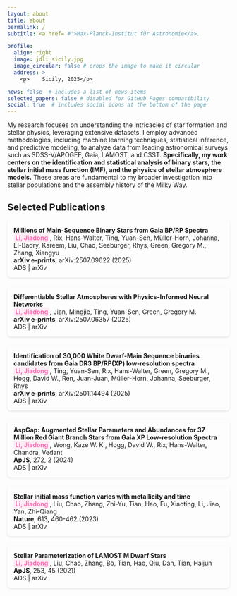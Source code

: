 ```yaml
---
layout: about
title: about
permalink: /
subtitle: <a href='#'>Max-Planck-Institut für Astronomie</a>.

profile:
  align: right
  image: jdli_sicily.jpg
  image_circular: false # crops the image to make it circular
  address: >
    <p>    Sicily, 2025</p>

news: false  # includes a list of news items
selected_papers: false # disabled for GitHub Pages compatibility
social: true  # includes social icons at the bottom of the page
---
```

My research focuses on understanding the intricacies of star formation and stellar physics, leveraging extensive datasets. I employ advanced methodologies, including machine learning techniques, statistical inference, and predictive modeling, to analyze data from leading astronomical surveys such as SDSS-V/APOGEE, Gaia, LAMOST, and CSST. **Specifically, my work centers on the identification and statistical analysis of binary stars, the stellar initial mass function (**IMF**), and the physics of stellar atmosphere models.** These areas are fundamental to my broader investigation into stellar populations and the assembly history of the Milky Way.

## Selected Publications

<div class="publications">
  <div class="publication">
    <strong>Millions of Main-Sequence Binary Stars from Gaia BP/RP Spectra</strong><br>
    <em class="author-highlight">Li, Jiadong</em>, Rix, Hans-Walter, Ting, Yuan-Sen, Müller-Horn, Johanna, El-Badry, Kareem, Liu, Chao, Seeburger, Rhys, Green, Gregory M., Zhang, Xiangyu<br>
    <em>arXiv e-prints</em>, arXiv:2507.09622 (2025)<br>
    <a href="https://ui.adsabs.harvard.edu/abs/2025arXiv250709622L" target="_blank">ADS</a> |
    <a href="https://arxiv.org/abs/2507.09622" target="_blank">arXiv</a>
  </div>

  <div class="publication">
    <strong>Differentiable Stellar Atmospheres with Physics-Informed Neural Networks</strong><br>
    <em class="author-highlight">Li, Jiadong</em>, Jian, Mingjie, Ting, Yuan-Sen, Green, Gregory M.<br>
    <em>arXiv e-prints</em>, arXiv:2507.06357 (2025)<br>
    <a href="https://ui.adsabs.harvard.edu/abs/2025arXiv250706357L" target="_blank">ADS</a> |
    <a href="https://arxiv.org/abs/2507.06357" target="_blank">arXiv</a>
  </div>

  <div class="publication">
    <strong>Identification of 30,000 White Dwarf-Main Sequence binaries candidates from Gaia DR3 BP/RP(XP) low-resolution spectra</strong><br>
    <em class="author-highlight">Li, Jiadong</em>, Ting, Yuan-Sen, Rix, Hans-Walter, Green, Gregory M., Hogg, David W., Ren, Juan-Juan, Müller-Horn, Johanna, Seeburger, Rhys<br>
    <em>arXiv e-prints</em>, arXiv:2501.14494 (2025)<br>
    <a href="https://ui.adsabs.harvard.edu/abs/2025arXiv250114494L" target="_blank">ADS</a> |
    <a href="https://arxiv.org/abs/2501.14494" target="_blank">arXiv</a>
  </div>

  <div class="publication">
    <strong>AspGap: Augmented Stellar Parameters and Abundances for 37 Million Red Giant Branch Stars from Gaia XP Low-resolution Spectra</strong><br>
    <em class="author-highlight">Li, Jiadong</em>, Wong, Kaze W. K., Hogg, David W., Rix, Hans-Walter, Chandra, Vedant<br>
    <em>ApJS</em>, 272, 2 (2024)<br>
    <a href="https://ui.adsabs.harvard.edu/abs/2024ApJS..272....2L" target="_blank">ADS</a> |
    <a href="https://arxiv.org/abs/2309.14294" target="_blank">arXiv</a>
  </div>

  <div class="publication">
    <strong>Stellar initial mass function varies with metallicity and time</strong><br>
    <em class="author-highlight">Li, Jiadong</em>, Liu, Chao, Zhang, Zhi-Yu, Tian, Hao, Fu, Xiaoting, Li, Jiao, Yan, Zhi-Qiang<br>
    <em>Nature</em>, 613, 460-462 (2023)<br>
    <a href="https://ui.adsabs.harvard.edu/abs/2023Natur.613..460L" target="_blank">ADS</a> |
    <a href="https://arxiv.org/abs/2301.07029" target="_blank">arXiv</a>
  </div>

  <div class="publication">
    <strong>Stellar Parameterization of LAMOST M Dwarf Stars</strong><br>
    <em class="author-highlight">Li, Jiadong</em>, Liu, Chao, Zhang, Bo, Tian, Hao, Qiu, Dan, Tian, Haijun<br>
    <em>ApJS</em>, 253, 45 (2021)<br>
    <a href="https://ui.adsabs.harvard.edu/abs/2021ApJS..253...45L" target="_blank">ADS</a> |
    <a href="https://arxiv.org/abs/2012.14080" target="_blank">arXiv</a>
  </div>
</div>

<style>
.publication {
  margin-bottom: 1.5em;
  padding: 1em;
  border-left: 3px solid var(--global-theme-color);
  background-color: var(--global-card-bg-color);
  border-radius: 8px;
  box-shadow: 0 2px 4px rgba(0,0,0,0.1);
  transition: all 0.3s ease;
}

html[data-theme='dark'] .publication {
  box-shadow: 0 2px 4px rgba(0,0,0,0.3);
}

.publication:hover {
  transform: translateY(-2px);
  box-shadow: 0 4px 8px rgba(0,0,0,0.15);
}

html[data-theme='dark'] .publication:hover {
  box-shadow: 0 4px 8px rgba(0,0,0,0.4);
}

.publication strong {
  color: var(--global-theme-color);
}

.publication em {
  font-style: normal;
  font-weight: bold;
  color: var(--global-text-color);
}

/* Highlight Li, Jiadong name in pink for dark mode */
.author-highlight {
  color: #ff69b4 !important;
  background-color: rgba(255, 105, 180, 0.1);
  padding: 2px 4px;
  border-radius: 3px;
}

/* Only apply in dark mode */
html[data-theme='light'] .author-highlight {
  color: var(--global-text-color) !important;
  background-color: transparent;
  padding: 0;
}

.publication a {
  color: var(--global-theme-color);
  text-decoration: none;
}

.publication a:hover {
  color: var(--global-hover-color);
  text-decoration: underline;
}
</style>